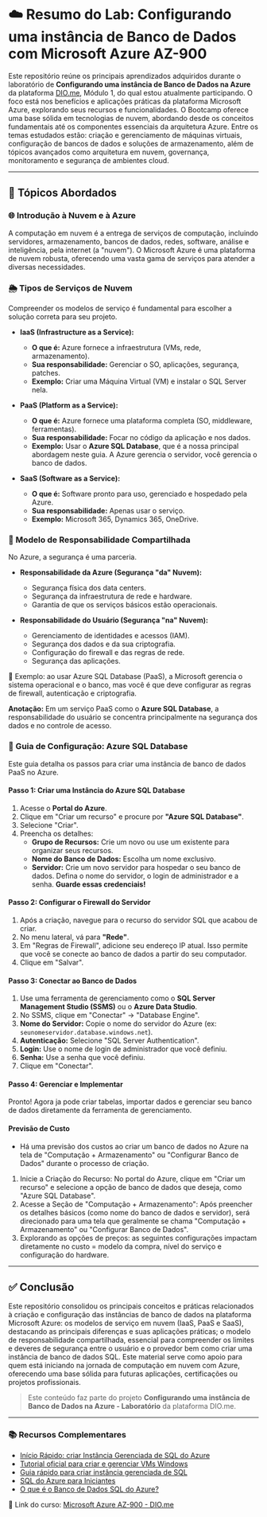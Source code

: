 # ☁️ Resumo do Lab: Configurando uma instância de Banco de Dados com Microsoft Azure AZ-900
Este repositório reúne os principais aprendizados adquiridos durante o laboratório de **Configurando uma instância de Banco de Dados na Azure** da plataforma [DIO.me](https://web.dio.me), Módulo 1, do qual estou atualmente participando.
O foco está nos benefícios e aplicações práticas da plataforma Microsoft Azure, explorando seus recursos e funcionalidades.
O Bootcamp oferece uma base sólida em tecnologias de nuvem, abordando desde os conceitos fundamentais até os componentes essenciais da arquitetura Azure. Entre os temas estudados estão: criação e gerenciamento de máquinas virtuais, configuração de bancos de dados e soluções de armazenamento, além de tópicos avançados como arquitetura em nuvem, governança, monitoramento e segurança de ambientes cloud. 

---

## 📘 Tópicos Abordados

### 🌐 Introdução à Nuvem e à Azure

A computação em nuvem é a entrega de serviços de computação, incluindo servidores, armazenamento, bancos de dados, redes, software, análise e inteligência, pela internet (a "nuvem"). O Microsoft Azure é uma plataforma de nuvem robusta, oferecendo uma vasta gama de serviços para atender a diversas necessidades.

### 🌦️ Tipos de Serviços de Nuvem

Compreender os modelos de serviço é fundamental para escolher a solução correta para seu projeto.

* **IaaS (Infrastructure as a Service):**
    * **O que é:** Azure fornece a infraestrutura (VMs, rede, armazenamento).
    * **Sua responsabilidade:** Gerenciar o SO, aplicações, segurança, patches.
    * **Exemplo:** Criar uma Máquina Virtual (VM) e instalar o SQL Server nela.

* **PaaS (Platform as a Service):**
    * **O que é:** Azure fornece uma plataforma completa (SO, middleware, ferramentas).
    * **Sua responsabilidade:** Focar no código da aplicação e nos dados.
    * **Exemplo:** Usar o **Azure SQL Database**, que é a nossa principal abordagem neste guia. A Azure gerencia o servidor, você gerencia o banco de dados.

* **SaaS (Software as a Service):**
    * **O que é:** Software pronto para uso, gerenciado e hospedado pela Azure.
    * **Sua responsabilidade:** Apenas usar o serviço.
    * **Exemplo:** Microsoft 365, Dynamics 365, OneDrive.

### 🔐 Modelo de Responsabilidade Compartilhada

No Azure, a segurança é uma parceria.

* **Responsabilidade da Azure (Segurança "da" Nuvem):**
    * Segurança física dos data centers.
    * Segurança da infraestrutura de rede e hardware.
    * Garantia de que os serviços básicos estão operacionais.

* **Responsabilidade do Usuário (Segurança "na" Nuvem):**
    * Gerenciamento de identidades e acessos (IAM).
    * Segurança dos dados e da sua criptografia.
    * Configuração do firewall e das regras de rede.
    * Segurança das aplicações.
 
📄 Exemplo: ao usar Azure SQL Database (PaaS), a Microsoft gerencia o sistema operacional e o banco, mas você é que deve configurar as regras de firewall, autenticação e criptografia.

**Anotação:** Em um serviço PaaS como o **Azure SQL Database**, a responsabilidade do usuário se concentra principalmente na segurança dos dados e no controle de acesso.

### 📌 Guia de Configuração: Azure SQL Database

Este guia detalha os passos para criar uma instância de banco de dados PaaS no Azure.

#### **Passo 1: Criar uma Instância do Azure SQL Database**

1.  Acesse o **Portal do Azure**.
2.  Clique em "Criar um recurso" e procure por **"Azure SQL Database"**.
3.  Selecione "Criar".
4.  Preencha os detalhes:
    * **Grupo de Recursos:** Crie um novo ou use um existente para organizar seus recursos.
    * **Nome do Banco de Dados:** Escolha um nome exclusivo.
    * **Servidor:** Crie um novo servidor para hospedar o seu banco de dados. Defina o nome do servidor, o login de administrador e a senha. **Guarde essas credenciais!**

#### **Passo 2: Configurar o Firewall do Servidor**

1.  Após a criação, navegue para o recurso do servidor SQL que acabou de criar.
2.  No menu lateral, vá para **"Rede"**.
3.  Em "Regras de Firewall", adicione seu endereço IP atual. Isso permite que você se conecte ao banco de dados a partir do seu computador.
4.  Clique em "Salvar".

#### **Passo 3: Conectar ao Banco de Dados**

1.  Use uma ferramenta de gerenciamento como o **SQL Server Management Studio (SSMS)** ou o **Azure Data Studio**.
2.  No SSMS, clique em "Conectar" -> "Database Engine".
3.  **Nome do Servidor:** Copie o nome do servidor do Azure (ex: `seunomeservidor.database.windows.net`).
4.  **Autenticação:** Selecione "SQL Server Authentication".
5.  **Login:** Use o nome de login de administrador que você definiu.
6.  **Senha:** Use a senha que você definiu.
7.  Clique em "Conectar".

#### **Passo 4: Gerenciar e Implementar**

Pronto! Agora ja pode criar tabelas, importar dados e gerenciar seu banco de dados diretamente da ferramenta de gerenciamento.
#### **Previsão de Custo** 
* Há uma previsão dos custos ao criar um banco de dados no Azure na tela de "Computação + Armazenamento" ou "Configurar Banco de Dados" durante o processo de criação.
1. Inicie a Criação do Recurso: No portal do Azure, clique em "Criar um recurso" e selecione a opção de banco de dados que deseja, como "Azure SQL Database".
2. Acesse a Seção de "Computação + Armazenamento": Após preencher os detalhes básicos (como nome do banco de dados e servidor), será direcionado para uma tela que geralmente se chama "Computação + Armazenamento" ou "Configurar Banco de Dados".
3. Explorando as opções de preços: as seguintes configurações impactam diretamente no custo = modelo da compra, nível do serviço e configuração do hardware.
---
## ✅ Conclusão

Este repositório consolidou os principais conceitos e práticas relacionados à criação e configuração das instâncias de banco de dados na plataforma Microsoft Azure: os modelos de serviço em nuvem (IaaS, PaaS e SaaS), destacando as principais diferenças e  suas aplicações práticas; 
o modelo de responsabilidade compartilhada, essencial para compreender os limites e deveres de segurança entre o usuário e o provedor bem como criar uma instância de banco de dados SQL.
Este material serve como apoio para quem está iniciando na jornada de computação em nuvem com Azure, oferecendo uma base sólida para futuras aplicações, certificações ou projetos profissionais.
> Este conteúdo faz parte do projeto **Configurando uma instância de Banco de Dados na Azure - Laboratório** da plataforma DIO.me.

---
 
### 📚 Recursos Complementares
- [Início Rápido: criar Instância Gerenciada de SQL do Azure](https://learn.microsoft.com/pt-br/azure/virtual-machines/windows/quick-create-portal)
- [Tutorial oficial para criar e gerenciar VMs Windows](https://learn.microsoft.com/pt-br/azure/virtual-machines/windows/tutorial-manage-vm)
- [Guia rápido para criar instância gerenciada de SQL](https://learn.microsoft.com/pt-br/azure/azure-sql/managed-instance/instance-create-quickstart?view=azuresql&tabs=cli)
- [SQL do Azure para Iniciantes](https://learn.microsoft.com/pt-br/shows/azure-sql-for-beginners/)
- [O que é o Banco de Dados SQL do Azure?](https://learn.microsoft.com/pt-br/azure/azure-sql/database/sql-database-paas-overview?view=azuresql)

📎 Link do curso: [Microsoft Azure AZ-900 - DIO.me](https://web.dio.me/lab/computacao-da-nuvem-laboratorio/learning/6d6083cf-0291-428d-a5f2-c93166e6874d)
